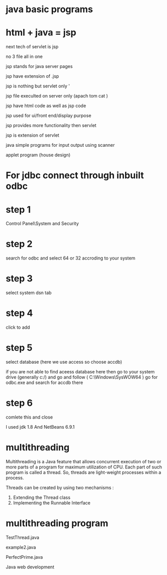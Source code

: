 # java basic programs
 
 
 # html + java = jsp

next tech of servlet is jsp 

no 3 file all in one 

jsp stands for java server pages

jsp have extension of .jsp

jsp is nothing but servlet only '

jsp file execulted on  server only (apach tom cat )

jsp have html code as well as jsp code

jsp used for ui/front end/display purpose 

jsp provides more functionality then servlet


jsp is extension of    servlet
 
 
 
 
 
 java simple programs for input output using scanner 
 
 applet program (house design)


# For jdbc connect  through  inbuilt  odbc

# step 1 
Control Panel\System and Security  
# step 2 
search for odbc and select 64 or 32 accroding to your system 
# step 3  
select system dsn tab 
# step 4 
click to add 
# step 5 
select  database (here we use access so choose accdb)


if you are not able to find aceess database here then go to your system drive (generally c:/) and go and follow ( C:\Windows\SysWOW64 ) go for odbc.exe and search for accdb there 
# step 6 
comlete this and close 


I used jdk 1.8 And NetBeans  6.9.1 


# multithreading 

Multithreading is a Java feature that allows concurrent execution of two or more parts of a program for maximum utilization of CPU. Each part of such program is called a thread. So, threads are light-weight processes within a process.

Threads can be created by using two mechanisms :
1. Extending the Thread class
2. Implementing the Runnable Interface

# multithreading program
TestThread.java

example2.java 

PerfectPrime.java 


Java web development 



